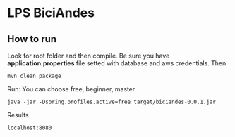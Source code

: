 # LPS BiciAndes

## How to run

Look for root folder and then compile. Be sure you have 
**application.properties** file setted with database and aws credentials. Then:

```
mvn clean package
```

Run: You can choose free, beginner, master

```
java -jar -Dspring.profiles.active=free target/biciandes-0.0.1.jar
```

Results

```
localhost:8080
```
